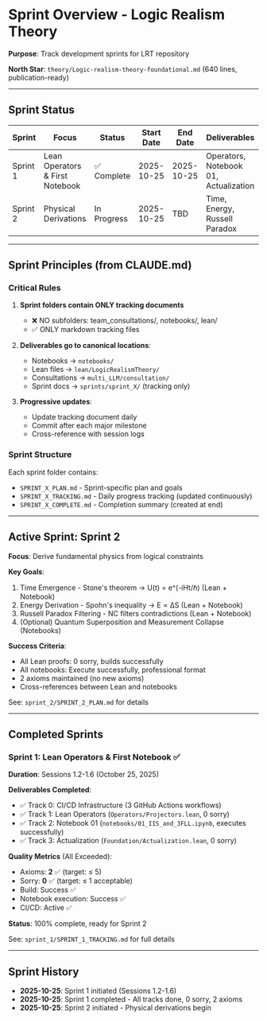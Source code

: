 # Sprint Overview - Logic Realism Theory

**Purpose**: Track development sprints for LRT repository

**North Star**: `theory/Logic-realism-theory-foundational.md` (640 lines, publication-ready)

---

## Sprint Status

| Sprint | Focus | Status | Start Date | End Date | Deliverables |
|--------|-------|--------|------------|----------|--------------|
| Sprint 1 | Lean Operators & First Notebook | ✅ Complete | 2025-10-25 | 2025-10-25 | Operators, Notebook 01, Actualization |
| Sprint 2 | Physical Derivations | In Progress | 2025-10-25 | TBD | Time, Energy, Russell Paradox |

---

## Sprint Principles (from CLAUDE.md)

### Critical Rules

1. **Sprint folders contain ONLY tracking documents**
   - ❌ NO subfolders: team_consultations/, notebooks/, lean/
   - ✅ ONLY markdown tracking files

2. **Deliverables go to canonical locations**:
   - Notebooks → `notebooks/`
   - Lean files → `lean/LogicRealismTheory/`
   - Consultations → `multi_LLM/consultation/`
   - Sprint docs → `sprints/sprint_X/` (tracking only)

3. **Progressive updates**:
   - Update tracking document daily
   - Commit after each major milestone
   - Cross-reference with session logs

### Sprint Structure

Each sprint folder contains:
- `SPRINT_X_PLAN.md` - Sprint-specific plan and goals
- `SPRINT_X_TRACKING.md` - Daily progress tracking (updated continuously)
- `SPRINT_X_COMPLETE.md` - Completion summary (created at end)

---

## Active Sprint: Sprint 2

**Focus**: Derive fundamental physics from logical constraints

**Key Goals**:
1. Time Emergence - Stone's theorem → U(t) = e^(-iHt/ℏ) (Lean + Notebook)
2. Energy Derivation - Spohn's inequality → E ∝ ΔS (Lean + Notebook)
3. Russell Paradox Filtering - NC filters contradictions (Lean + Notebook)
4. (Optional) Quantum Superposition and Measurement Collapse (Notebooks)

**Success Criteria**:
- All Lean proofs: 0 sorry, builds successfully
- All notebooks: Execute successfully, professional format
- 2 axioms maintained (no new axioms)
- Cross-references between Lean and notebooks

See: `sprint_2/SPRINT_2_PLAN.md` for details

---

## Completed Sprints

### Sprint 1: Lean Operators & First Notebook ✅

**Duration**: Sessions 1.2-1.6 (October 25, 2025)

**Deliverables Completed**:
- ✅ Track 0: CI/CD Infrastructure (3 GitHub Actions workflows)
- ✅ Track 1: Lean Operators (`Operators/Projectors.lean`, 0 sorry)
- ✅ Track 2: Notebook 01 (`notebooks/01_IIS_and_3FLL.ipynb`, executes successfully)
- ✅ Track 3: Actualization (`Foundation/Actualization.lean`, 0 sorry)

**Quality Metrics** (All Exceeded):
- Axioms: **2** ✅ (target: ≤ 5)
- Sorry: **0** ✅ (target: ≤ 1 acceptable)
- Build: Success ✅
- Notebook execution: Success ✅
- CI/CD: Active ✅

**Status**: 100% complete, ready for Sprint 2

See: `sprint_1/SPRINT_1_TRACKING.md` for full details

---

## Sprint History

- **2025-10-25**: Sprint 1 initiated (Sessions 1.2-1.6)
- **2025-10-25**: Sprint 1 completed - All tracks done, 0 sorry, 2 axioms
- **2025-10-25**: Sprint 2 initiated - Physical derivations begin
